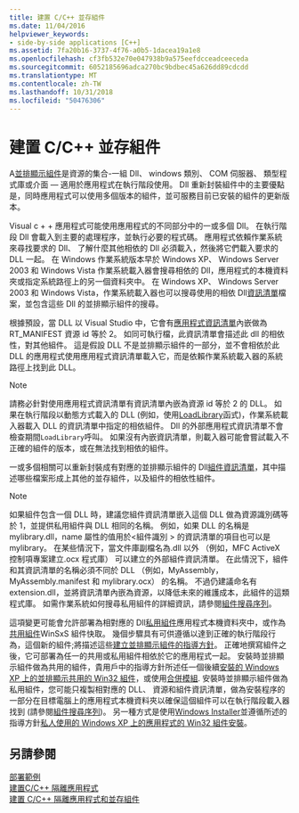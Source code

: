 ```yaml
---
title: 建置 C/C++ 並存組件
ms.date: 11/04/2016
helpviewer_keywords:
- side-by-side applications [C++]
ms.assetid: 7fa20b16-3737-4f76-a0b5-1dacea19a1e8
ms.openlocfilehash: cf3fb532e70e047938b9a575eefdcceadceeceda
ms.sourcegitcommit: 6052185696adca270bc9bdbec45a626dd89cdcdd
ms.translationtype: MT
ms.contentlocale: zh-TW
ms.lasthandoff: 10/31/2018
ms.locfileid: "50476306"
---
```

# <a name="building-cc-side-by-side-assemblies"></a>建置 C/C++ 並存組件

A[並排顯示組件](/windows/desktop/SbsCs/about-side-by-side-assemblies-)是資源的集合-一組 Dll、 windows 類別、 COM 伺服器、 類型程式庫或介面 — 適用於應用程式在執行階段使用。 Dll 重新封裝組件中的主要優點是，同時應用程式可以使用多個版本的組件，並可服務目前已安裝的組件的更新版本。

Visual c + + 應用程式可能使用應用程式的不同部分中的一或多個 Dll。 在執行階段 Dll 會載入到主要的處理程序，並執行必要的程式碼。 應用程式依賴作業系統來尋找要求的 Dll、 了解什麼其他相依的 Dll 必須載入，然後將它們載入要求的 DLL 一起。 在 Windows 作業系統版本早於 Windows XP、 Windows Server 2003 和 Windows Vista 作業系統載入器會搜尋相依的 Dll，應用程式的本機資料夾或指定系統路徑上的另一個資料夾中。 在 Windows XP、 Windows Server 2003 和 Windows Vista，作業系統載入器也可以搜尋使用的相依 Dll[資訊清單](https://msdn.microsoft.com/library/windows/desktop/aa375365)檔案，並包含這些 Dll 的並排顯示組件的搜尋。

根據預設，當 DLL 以 Visual Studio 中，它會有[應用程式資訊清單](/windows/desktop/SbsCs/application-manifests)內嵌做為 RT_MANIFEST 資源 id 等於 2。 如同可執行檔，此資訊清單會描述此 dll 的相依性，對其他組件。 這是假設 DLL 不是並排顯示組件的一部分，並不會相依於此 DLL 的應用程式使用應用程式資訊清單載入它，而是依賴作業系統載入器的系統路徑上找到此 DLL。

> [!NOTE]
> 請務必針對使用應用程式資訊清單有資訊清單內嵌為資源 id 等於 2 的 DLL。 如果在執行階段以動態方式載入的 DLL (例如，使用[LoadLibrary](/windows/desktop/api/libloaderapi/nf-libloaderapi-loadlibrarya)函式)，作業系統載入器載入 DLL 的資訊清單中指定的相依組件。 Dll 的外部應用程式資訊清單不會檢查期間`LoadLibrary`呼叫。 如果沒有內嵌資訊清單，則載入器可能會嘗試載入不正確的組件的版本，或在無法找到相依的組件。

一或多個相關可以重新封裝成有對應的並排顯示組件的 Dll[組件資訊清單](/windows/desktop/SbsCs/assembly-manifests)，其中描述哪些檔案形成上其他的並存組件，以及組件的相依性組件。

> [!NOTE]
> 如果組件包含一個 DLL 時，建議您組件資訊清單嵌入這個 DLL 做為資源識別碼等於 1，並提供私用組件與 DLL 相同的名稱。 例如，如果 DLL 的名稱是 mylibrary.dll，name 屬性的值用於\<組件識別 > 的資訊清單的項目也可以是 mylibrary。 在某些情況下，當文件庫副檔名為.dll 以外 （例如，MFC ActiveX 控制項專案建立.ocx 程式庫） 可以建立的外部組件資訊清單。 在此情況下，組件和其資訊清單的名稱必須不同於 DLL （例如，MyAssembly，MyAssembly.manifest 和 mylibrary.ocx） 的名稱。 不過仍建議命名有 extension.dll，並將資訊清單內嵌為資源，以降低未來的維護成本，此組件的這類程式庫。 如需作業系統如何搜尋私用組件的詳細資訊，請參閱[組件搜尋序列](/windows/desktop/SbsCs/assembly-searching-sequence)。

這項變更可能會允許部署為相對應的 Dll[私用組件](/windows/desktop/Msi/private-assemblies)應用程式本機資料夾中，或作為[共用組件](/windows/desktop/Msi/shared-assemblies)WinSxS 組件快取。 幾個步驟具有可供遵循以達到正確的執行階段行為，這個新的組件;將描述這些[建立並排顯示組件的指導方針](/windows/desktop/SbsCs/guidelines-for-creating-side-by-side-assemblies)。 正確地撰寫組件之後，它可部署為任一的共用或私用組件相依於它的應用程式一起。 安裝時並排顯示組件做為共用的組件，貴用戶中的指導方針所述任一個後續[安裝的 Windows XP 上的並排顯示共用的 Win32 組件](/windows/desktop/Msi/installing-win32-assemblies-for-side-by-side-sharing-on-windows-xp)，或使用[合併模組](https://msdn.microsoft.com/library/windows/desktop/aa369820). 安裝時並排顯示組件做為私用組件，您可能只複製相對應的 DLL、 資源和組件資訊清單，做為安裝程序的一部分在目標電腦上的應用程式本機資料夾以確保這個組件可以在執行階段載入器找到 (請參閱[組件搜尋序列](/windows/desktop/SbsCs/assembly-searching-sequence))。 另一種方式是使用[Windows Installer](/windows/desktop/Msi/windows-installer-portal)並遵循所述的指導方針[私人使用的 Windows XP 上的應用程式的 Win32 組件安裝](/windows/desktop/Msi/installing-win32-assemblies-for-the-private-use-of-an-application-on-windows-xp)。

## <a name="see-also"></a>另請參閱

[部署範例](../ide/deployment-examples.md)<br/>
[建置C/C++ 隔離應用程式](../build/building-c-cpp-isolated-applications.md)<br/>
[建置 C/C++ 隔離應用程式和並存組件](../build/building-c-cpp-isolated-applications-and-side-by-side-assemblies.md)